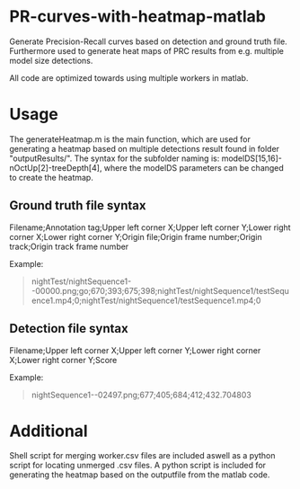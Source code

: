 # PR-curves-with-heatmap-matlab
Generate Precision-Recall curves based on detection and ground truth file. Furthermore used to generate heat maps of PRC results from e.g. multiple model size detections.

All code are optimized towards using multiple workers in matlab.

# Usage
The generateHeatmap.m is the main function, which are used for generating a heatmap based on multiple detections result found in folder "outputResults/". The syntax for the subfolder naming is: modelDS[15,16]-nOctUp[2]-treeDepth[4], where the modelDS parameters can be changed to create the heatmap.

## Ground truth file syntax
Filename;Annotation tag;Upper left corner X;Upper left corner Y;Lower right corner X;Lower right corner Y;Origin file;Origin frame number;Origin track;Origin track frame number

Example:
> nightTest/nightSequence1--00000.png;go;670;393;675;398;nightTest/nightSequence1/testSequence1.mp4;0;nightTest/nightSequence1/testSequence1.mp4;0


## Detection file syntax
Filename;Upper left corner X;Upper left corner Y;Lower right corner X;Lower right corner Y;Score

Example:
>nightSequence1--02497.png;677;405;684;412;432.704803

# Additional
Shell script for merging worker.csv files are included aswell as a python script for locating unmerged .csv files.
A python script is included for generating the heatmap based on the outputfile from the matlab code.
